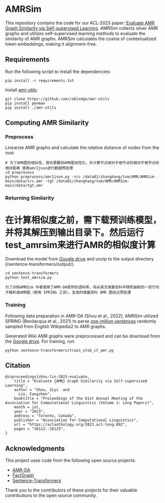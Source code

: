 # AMRSim

This repository contains the code for our ACL-2023
paper: [Evaluate AMR Graph Similarity via Self-supervised Learning](https://aclanthology.org/2023.acl-long.892/).
AMRSim collects silver AMR graphs and utilizes self-supervised learning methods to evaluate the similarity of AMR
graphs. 
AMRSim calculates the cosine of contextualized token embeddings, making it alignment-free.

## Requirements

Run the following script to install the dependencies:

```
pip install -r requirements.txt
```
Install [amr-utils](https://github.com/ablodge/amr-utils):
```
git clone https://github.com//ablodge/amr-utils
pip install penman
pip install ./amr-utils
```

## Computing AMR Similarity

### Preprocess

Linearize AMR graphs and calculate the relative distance of nodes from the root:

```
# 为了AMR图的相似性，首先需要将AMR图线性化，并计算节点相对于根节点的相对于根节点的相对距离 使用amr2json进行数据预处理
cd preprocess
python preprocess/amr2json.py -src /data01/zhanghang/txm/AMR/AMRSim-main/data/src.amr -tgt /data01/zhanghang/txm/AMR/AMRSim-main/data/tgt.amr
```

### Returning Similarity
# 在计算相似度之前，需下载预训练模型，并将其解压到输出目录下。然后运行test_amrsim来进行AMR的相似度计算
Download the model from [Google drive](https://drive.google.com/file/d/1klTrvv3hpIPxaCoMbRI7IJDme-Vq3UPS/view?usp=share_link) and
unzip to the output directory (/sentence-transformers/output/).

```
cd sentence-transformers
python test_amrsim.py
```


```
为了训练AMRSim 作者使用了AMR-DA提供的语料库，将从英文维基百科中随机抽取的一百万句子解析成AMR图（使用 SPRING 工具）。生成的维基百科 AMR 图经过预处理
```
### Training
Following data preparation in AMR-DA (Shou et al., 2022), AMRSim utilized SPRING (Bevilacqua et al., 2021) to parse [one-million sentences](https://huggingface.co/datasets/princeton-nlp/datasets-for-simcse/tree/main) randomly sampled from English Wikipedia2 to AMR graphs. 

Generated Wiki AMR graphs were preprocessed and can be download from the [Google drive](https://drive.google.com/file/d/1VAuqLi0LsaCCbII_s2dPa9eDARicw18G/view?usp=sharing).
For training, run:
```
python sentence-transformers/train_stsb_ct_amr.py
```

## Citation

```
@inproceedings{shou-lin-2023-evaluate,
    title = "Evaluate {AMR} Graph Similarity via Self-supervised Learning",
    author = "Shou, Ziyi  and
      Lin, Fangzhen",
    booktitle = "Proceedings of the 61st Annual Meeting of the Association for Computational Linguistics (Volume 1: Long Papers)",
    month = jul,
    year = "2023",
    address = "Toronto, Canada",
    publisher = "Association for Computational Linguistics",
    url = "https://aclanthology.org/2023.acl-long.892",
    pages = "16112--16123",
}
```


## Acknowledgments
This project uses code from the following open source projects:
- [AMR-DA](https://github.com/zzshou/amr-data-augmentation)
- [FactGraph](https://github.com/amazon-science/fact-graph)
- [Sentence-Transformers](https://www.sbert.net)

Thank you to the contributors of these projects for their valuable contributions to the open source community.

